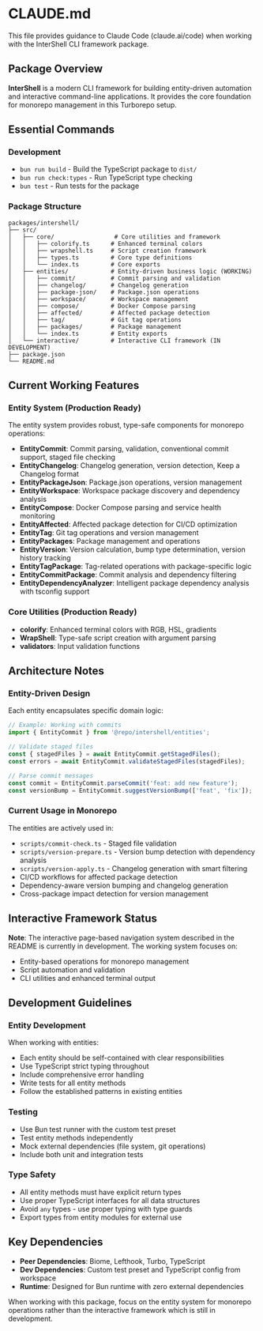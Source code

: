 # CLAUDE.md

This file provides guidance to Claude Code (claude.ai/code) when working with the InterShell CLI framework package.

## Package Overview

**InterShell** is a modern CLI framework for building entity-driven automation and interactive command-line applications. It provides the core foundation for monorepo management in this Turborepo setup.

## Essential Commands

### Development
- `bun run build` - Build the TypeScript package to `dist/`
- `bun run check:types` - Run TypeScript type checking
- `bun test` - Run tests for the package

### Package Structure

```
packages/intershell/
├── src/
│   ├── core/                 # Core utilities and framework
│   │   ├── colorify.ts      # Enhanced terminal colors
│   │   ├── wrapshell.ts     # Script creation framework
│   │   ├── types.ts         # Core type definitions
│   │   └── index.ts         # Core exports
│   ├── entities/            # Entity-driven business logic (WORKING)
│   │   ├── commit/          # Commit parsing and validation
│   │   ├── changelog/       # Changelog generation
│   │   ├── package-json/    # Package.json operations
│   │   ├── workspace/       # Workspace management
│   │   ├── compose/         # Docker Compose parsing
│   │   ├── affected/        # Affected package detection
│   │   ├── tag/             # Git tag operations
│   │   ├── packages/        # Package management
│   │   └── index.ts         # Entity exports
│   └── interactive/         # Interactive CLI framework (IN DEVELOPMENT)
├── package.json
└── README.md
```

## Current Working Features

### Entity System (Production Ready)
The entity system provides robust, type-safe components for monorepo operations:

- **EntityCommit**: Commit parsing, validation, conventional commit support, staged file checking
- **EntityChangelog**: Changelog generation, version detection, Keep a Changelog format
- **EntityPackageJson**: Package.json operations, version management
- **EntityWorkspace**: Workspace package discovery and dependency analysis
- **EntityCompose**: Docker Compose parsing and service health monitoring
- **EntityAffected**: Affected package detection for CI/CD optimization
- **EntityTag**: Git tag operations and version management
- **EntityPackages**: Package management and operations
- **EntityVersion**: Version calculation, bump type determination, version history tracking
- **EntityTagPackage**: Tag-related operations with package-specific logic
- **EntityCommitPackage**: Commit analysis and dependency filtering
- **EntityDependencyAnalyzer**: Intelligent package dependency analysis with tsconfig support

### Core Utilities (Production Ready)
- **colorify**: Enhanced terminal colors with RGB, HSL, gradients
- **WrapShell**: Type-safe script creation with argument parsing
- **validators**: Input validation functions

## Architecture Notes

### Entity-Driven Design
Each entity encapsulates specific domain logic:
```typescript
// Example: Working with commits
import { EntityCommit } from '@repo/intershell/entities';

// Validate staged files
const { stagedFiles } = await EntityCommit.getStagedFiles();
const errors = await EntityCommit.validateStagedFiles(stagedFiles);

// Parse commit messages
const commit = EntityCommit.parseCommit('feat: add new feature');
const versionBump = EntityCommit.suggestVersionBump(['feat', 'fix']);
```

### Current Usage in Monorepo
The entities are actively used in:
- `scripts/commit-check.ts` - Staged file validation
- `scripts/version-prepare.ts` - Version bump detection with dependency analysis
- `scripts/version-apply.ts` - Changelog generation with smart filtering
- CI/CD workflows for affected package detection
- Dependency-aware version bumping and changelog generation
- Cross-package impact detection for version management

## Interactive Framework Status

**Note**: The interactive page-based navigation system described in the README is currently in development. The working system focuses on:
- Entity-based operations for monorepo management
- Script automation and validation
- CLI utilities and enhanced terminal output

## Development Guidelines

### Entity Development
When working with entities:
- Each entity should be self-contained with clear responsibilities
- Use TypeScript strict typing throughout
- Include comprehensive error handling
- Write tests for all entity methods
- Follow the established patterns in existing entities

### Testing
- Use Bun test runner with the custom test preset
- Test entity methods independently
- Mock external dependencies (file system, git operations)
- Include both unit and integration tests

### Type Safety
- All entity methods must have explicit return types
- Use proper TypeScript interfaces for all data structures
- Avoid `any` types - use proper typing with type guards
- Export types from entity modules for external use

## Key Dependencies

- **Peer Dependencies**: Biome, Lefthook, Turbo, TypeScript
- **Dev Dependencies**: Custom test preset and TypeScript config from workspace
- **Runtime**: Designed for Bun runtime with zero external dependencies

When working with this package, focus on the entity system for monorepo operations rather than the interactive framework which is still in development.